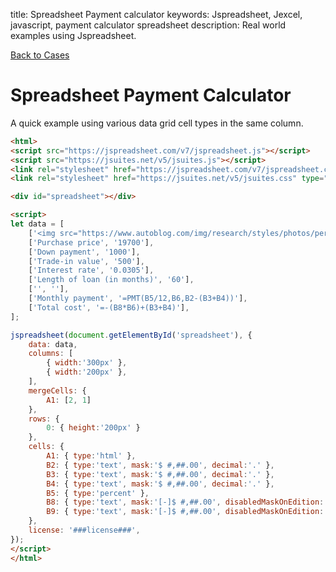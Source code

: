 title: Spreadsheet Payment calculator
keywords: Jspreadsheet, Jexcel, javascript, payment calculator spreadsheet
description: Real world examples using Jspreadsheet.

[Back to Cases](/docs/v7/examples "Back to the examples section")

# Spreadsheet Payment Calculator

A quick example using various data grid cell types in the same column.

```html
<html>
<script src="https://jspreadsheet.com/v7/jspreadsheet.js"></script>
<script src="https://jsuites.net/v5/jsuites.js"></script>
<link rel="stylesheet" href="https://jspreadsheet.com/v7/jspreadsheet.css" type="text/css" />
<link rel="stylesheet" href="https://jsuites.net/v5/jsuites.css" type="text/css" />

<div id="spreadsheet"></div>

<script>
let data = [
    ['<img src="https://www.autoblog.com/img/research/styles/photos/performance.jpg" style="width:200px;height:auto;"><br><h3>Vehicle Payment Calculator</h3>', ''],
    ['Purchase price', '19700'],
    ['Down payment', '1000'],
    ['Trade-in value', '500'],
    ['Interest rate', '0.0305'],
    ['Length of loan (in months)', '60'],
    ['', ''],
    ['Monthly payment', '=PMT(B5/12,B6,B2-(B3+B4))'],
    ['Total cost', '=-(B8*B6)+(B3+B4)'],
];

jspreadsheet(document.getElementById('spreadsheet'), {
    data: data,
    columns: [
        { width:'300px' },
        { width:'200px' },
    ],
    mergeCells: {
        A1: [2, 1]
    },
    rows: {
        0: { height:'200px' }
    },
    cells: {
        A1: { type:'html' },
        B2: { type:'text', mask:'$ #,##.00', decimal:'.' },
        B3: { type:'text', mask:'$ #,##.00', decimal:'.' },
        B4: { type:'text', mask:'$ #,##.00', decimal:'.' },
        B5: { type:'percent' },
        B8: { type:'text', mask:'[-]$ #,##.00', disabledMaskOnEdition: true, decimal:'.' },
        B9: { type:'text', mask:'[-]$ #,##.00', disabledMaskOnEdition: true, decimal:'.' },
    },
    license: '###license###',
});
</script>
</html>
```
 

